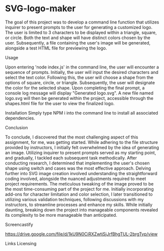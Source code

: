 # SVG-logo-maker
The goal of this project was to develop a command line function that utilizes inquirer to present prompts to the user for generating a customized logo. The user is limited to 3 characters to be displayed within a triangle, square, or circle. Both the text and shape will have distinct colors chosen by the user. Subsequently, a file containing the user's image will be generated, alongside a test HTML file for previewing the logo.



Usage

Upon entering 'node index.js' in the command line, the user will encounter a sequence of prompts. Initially, the user will input the desired characters and select the text color. Following this, the user will choose a shape from the options of square, circle, or triangle. Subsequently, the user will designate the color for the selected shape. Upon completing the final prompt, a console log message will display "Generated logo.svg". A new file named logo.svg will then be generated within the project, accessible through the shapes.html file for the user to view the finalized logo.

Installation
Simply type NPM i into the command line to install all associated dependencies.

Conclusion

To conclude, I discovered that the most challenging aspect of this assignment, for me, was getting started. While adhering to the file structure provided by instructors, I initially felt overwhelmed by the idea of generating an image. Utilizing inquirer to present prompts served as my starting point, and gradually, I tackled each subsequent task methodically. After conducting research, I determined that implementing the user's chosen shape using switch and cases was the most effective approach. Delving further into SVG image creation involved understanding the straightforward coding involved, alongside the nuanced adjustments required to meet project requirements. The meticulous tweaking of the image proved to be the most time-consuming part of the project for me. Initially incorporating add-ons for character limitation and color selection, I later transitioned to utilizing various validation techniques, following discussions with my instructors, to streamline processes and enhance my skills. While initially daunting, breaking down the project into manageable components revealed its complexity to be more manageable than anticipated.



Screencastify

https://drive.google.com/file/d/1kU9N0CiRXZwtjSjJrfBhgTUL-2brgTvp/view

Links
Licensing

